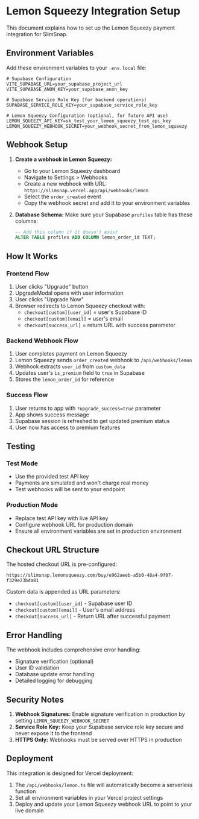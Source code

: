 # Lemon Squeezy Integration Setup

This document explains how to set up the Lemon Squeezy payment integration for SlimSnap.

## Environment Variables

Add these environment variables to your `.env.local` file:

```env
# Supabase Configuration
VITE_SUPABASE_URL=your_supabase_project_url
VITE_SUPABASE_ANON_KEY=your_supabase_anon_key

# Supabase Service Role Key (for backend operations)
SUPABASE_SERVICE_ROLE_KEY=your_supabase_service_role_key

# Lemon Squeezy Configuration (optional, for future API use)
LEMON_SQUEEZY_API_KEY=sk_test_your_lemon_squeezy_test_api_key
LEMON_SQUEEZY_WEBHOOK_SECRET=your_webhook_secret_from_lemon_squeezy
```

## Webhook Setup

1. **Create a webhook in Lemon Squeezy:**
   - Go to your Lemon Squeezy dashboard
   - Navigate to Settings > Webhooks
   - Create a new webhook with URL: `https://slimsnap.vercel.app/api/webhooks/lemon`
   - Select the `order_created` event
   - Copy the webhook secret and add it to your environment variables

2. **Database Schema:**
   Make sure your Supabase `profiles` table has these columns:
   ```sql
   -- Add this column if it doesn't exist
   ALTER TABLE profiles ADD COLUMN lemon_order_id TEXT;
   ```

## How It Works

### Frontend Flow
1. User clicks "Upgrade" button
2. UpgradeModal opens with user information
3. User clicks "Upgrade Now" 
4. Browser redirects to Lemon Squeezy checkout with:
   - `checkout[custom][user_id]` = user's Supabase ID
   - `checkout[custom][email]` = user's email
   - `checkout[success_url]` = return URL with success parameter

### Backend Webhook Flow
1. User completes payment on Lemon Squeezy
2. Lemon Squeezy sends `order_created` webhook to `/api/webhooks/lemon`
3. Webhook extracts `user_id` from `custom_data`
4. Updates user's `is_premium` field to `true` in Supabase
5. Stores the `lemon_order_id` for reference

### Success Flow
1. User returns to app with `?upgrade_success=true` parameter
2. App shows success message
3. Supabase session is refreshed to get updated premium status
4. User now has access to premium features

## Testing

### Test Mode
- Use the provided test API key
- Payments are simulated and won't charge real money
- Test webhooks will be sent to your endpoint

### Production Mode
- Replace test API key with live API key
- Configure webhook URL for production domain
- Ensure all environment variables are set in production environment

## Checkout URL Structure

The hosted checkout URL is pre-configured:
```
https://slimsnap.lemonsqueezy.com/buy/e962aeeb-a5b0-48a4-9f07-f329e23bda81
```

Custom data is appended as URL parameters:
- `checkout[custom][user_id]` - Supabase user ID
- `checkout[custom][email]` - User's email address
- `checkout[success_url]` - Return URL after successful payment

## Error Handling

The webhook includes comprehensive error handling:
- Signature verification (optional)
- User ID validation
- Database update error handling
- Detailed logging for debugging

## Security Notes

1. **Webhook Signatures:** Enable signature verification in production by setting `LEMON_SQUEEZY_WEBHOOK_SECRET`
2. **Service Role Key:** Keep your Supabase service role key secure and never expose it to the frontend
3. **HTTPS Only:** Webhooks must be served over HTTPS in production

## Deployment

This integration is designed for Vercel deployment:
1. The `/api/webhooks/lemon.ts` file will automatically become a serverless function
2. Set all environment variables in your Vercel project settings
3. Deploy and update your Lemon Squeezy webhook URL to point to your live domain 